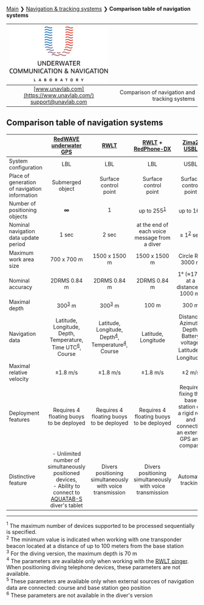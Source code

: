 [Main](/README.md) ❯ [Navigation & tracking systems](/navigation_and_tracking_systems_en) ❯ **Comparison table of navigation systems**

<div style="page-break-after: always;"></div>

| ![logo](/documentation/sm_logo.png) | |
| :---: | ---: |
| [www.unavlab.com](https://www.unavlab.com/) <br/> [support@unavlab.com](mailto:support@unavlab.com) | Comparison of navigation and tracking systems |

<div style="page-break-after: always;"></div>

## Comparison table of navigation systems

|  | [RedWAVE underwater GPS](/documentation/EN/RedWAVE/RedWAVE_DataBrief_en.md) | [RWLT](/documentation/EN/RWLT/RWLT_DataBrief_en.md) | [RWLT](/documentation/EN/RWLT/RWLT_DataBrief_en.md) + <br/> [RedPhone-DX](/documentation/EN/RedPhone/RedPhone_DX_Specification_en.md) | [Zima2 USBL](/documentation/EN/Zima/Zima2_DataBrief_en.md) | [uWAVE USBL](/documentation/EN/uWAVE/uWAVE_USBL_Modem_Specification_en.md) | [WAYU](/documentation/EN/WAYU/WAYU_DataBrief_en.md) |
| :--- | :---: | :---: | :---: | :---: | :---: | :---: |
| System configuration | LBL | LBL | LBL | USBL | USBL | LBL |
| Place of generation of navigation information | Submerged <br/> object | Surface <br/> control <br/> point | Surface <br/> control <br/> point | Surface <br/> control <br/> point | Surface <br/> control <br/> point | Surface <br/> control <br/> point |
| Number of positioning objects | **∞** | 1 | up to 255<sup>[1](#footnote1)</sup> | up to 16<sup>[1](#footnote1)</sup> | up to 20<sup>[1](#footnote1)</sup> | 1 | 
| Nominal navigation data update period | 1 sec | 2 sec | at the end of each voice message from a diver | ≥ 1<sup>[2](#footnote2)</sup> sec | ≥ 3.6<sup>[2](#footnote2)</sup> sec | 2 sec |
| Maximum work area size | 700 х 700 m  | 1500 x 1500 m | 1500 x 1500 m | Circle R = 3000 m | Circle R = 1000 m | 300 x 300 m |
| Nominal accuracy | 2DRMS 0.84 m | 2DRMS 0.84 m | 2DRMS 0.84 m | 1° (≈17 m at a distance of 1000 m) | 2° (≈35 m at a distance of 1000 m) | 2DRMS 1.48 m |
| Maximal depth | 300<sup>[3](#footnote3)</sup> m | 300<sup>[3](#footnote3)</sup> m | 100 m | 300 m | 300 m | 100 m |
| Navigation data | Latitude, <br/> Longitude, <br/> Depth, <br/> Temperature, <br/> Time UTC<sup>[6](#footnote6)</sup>, <br/> Course | Latitude, <br/> Longitude, <br/> Depth<sup>[4](#footnote4)</sup>, <br/> Temperature<sup>[4](#footnote4)</sup>, <br/> Course | Latitude, <br/> Longitude | Distance, <br/> Azimuth, <br/> Depth, <br/> Battery voltage, <br/> Latitude<sup>[5](#footnote5)</sup>, <br/> Longitude<sup>[5](#footnote5)</sup> | Distance, <br/> Azimuth, <br/> Depth, <br/> Battery voltage, <br/> Latitude<sup>[4](#footnote5)</sup>, <br/> Longitude<sup>[5](#footnote4)</sup> | Latitude, <br/> Longitude, <br/> Course |
| Maximal relative velocity | ±1.8 m/s | ±1.8 m/s | ±1.8 m/s | ±2 m/s | ±1 m/s | ±2 m/s |
| Deployment features | Requires 4 floating buoys to be deployed | Requires 4 floating buoys to be deployed | Requires 4 floating buoys to be deployed | Requires fixing the base station on a rigid rod and connecting an external GPS and compass | Requires fixing the base station on a rigid rod and connecting an external GPS and compass | Requires 4 floating buoys to be deployed |
| Distinctive feature | - Unlimited number of simultaneously positioned devices, <br/> - Ability to connect to [AQUATAB-S](https://duslate.com/products/aquatab-s/) diver's tablet | Divers positioning simultaneously with voice transmission | Divers positioning simultaneously with voice transmission | Automatic tracking | Two-way data transmission | The most affordable solution for amateurs |

<div style="page-break-after: always;"></div>

________________
<a name="footnote1"><sup>1</sup></a> The maximum number of devices supported to be processed sequentially is specified.  
<a name="footnote2"><sup>2</sup></a> The minimum value is indicated when working with one transponder beacon located at a distance of up to 100 meters from the base station  
<a name="footnote3"><sup>3</sup></a> For the diving version, the maximum depth is 70 m  
<a name="footnote4"><sup>4</sup></a> The parameters are available only when working with the [RWLT pinger](/documentation/EN/RWLT/RWLT_Pinger_Specification_en). When positioning diving telephone devices, these parameters are not available.  
<a name="footnote5"><sup>5</sup></a> These parameters are available only when external sources of navigation data are connected: course and base station geo position  
<a name="footnote6"><sup>6</sup></a> These parameters are not available in the diver's version
  
<div style="page-break-after: always;"></div>
